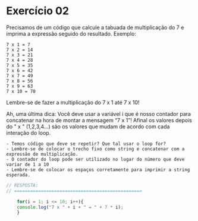 

# Exercício 02 

Precisamos de um código que calcule a tabuada de multiplicação do 7 e imprima a expressão seguido do resultado. 
Exemplo:

    7 x 1 = 7
    7 x 2 = 14
    7 x 3 = 21
    7 x 4 = 28
    7 x 5 = 35
    7 x 6 = 42
    7 x 7 = 49
    7 x 8 = 56
    7 x 9 = 63
    7 x 10 = 70 
    
Lembre-se de fazer a multiplicação do 7 x 1 até 7 x 10! 

Ah, uma última dica: Você deve usar a variável i que é nosso contador para concatenar na hora de montar a mensagem “7 x 1”!
Afinal os valores depois do " x " (1,2,3,4…) são os valores que mudam de acordo com cada interação do loop.

    - Temos código que deve se repetir? Que tal usar o loop for?
    - Lembre-se de colocar o trecho fixo como string e concatenar com a expressão de multiplicação.
    - O contador do loop pode ser utilizado no lugar do número que deve variar de 1 a 10
    - Lembre-se de colocar os espaços corretamente para imprimir a string esperada.

```javascript
// RESPOSTA:
// ================================================

    for(i = 1; i <= 10; i++){
    console.log("7 x " + i + " = " + 7 * i);
    }

```